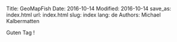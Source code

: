 Title: GeoMapFish
Date: 2016-10-14
Modified: 2016-10-14
save_as: index.html
url: index.html
slug: index
lang: de
Authors: Michael Kalbermatten

Guten Tag !